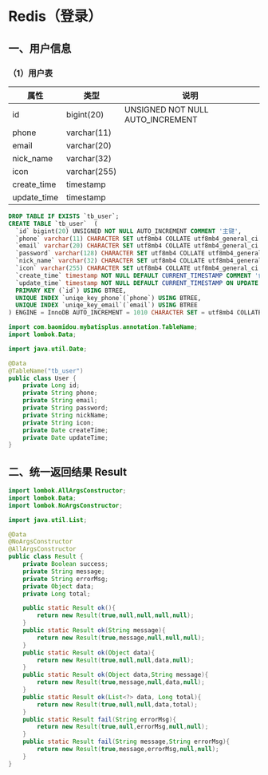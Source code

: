 # Redis（登录）

## 一、用户信息

### （1）用户表

| 属性        | 类型         | 说明                             |
| ----------- | ------------ | -------------------------------- |
| id          | bigint(20)   | UNSIGNED NOT NULL AUTO_INCREMENT |
| phone       | varchar(11)  |                                  |
| email       | varchar(20)  |                                  |
| nick_name   | varchar(32)  |                                  |
| icon        | varchar(255) |                                  |
| create_time | timestamp    |                                  |
| update_time | timestamp    |                                  |

```sql
DROP TABLE IF EXISTS `tb_user`;
CREATE TABLE `tb_user`  (
  `id` bigint(20) UNSIGNED NOT NULL AUTO_INCREMENT COMMENT '主键',
  `phone` varchar(11) CHARACTER SET utf8mb4 COLLATE utf8mb4_general_ci NOT NULL COMMENT '手机号码',
  `email` varchar(20) CHARACTER SET utf8mb4 COLLATE utf8mb4_general_ci NOT NULL COMMENT '邮箱',
  `password` varchar(128) CHARACTER SET utf8mb4 COLLATE utf8mb4_general_ci NULL DEFAULT '' COMMENT '密码，加密存储',
  `nick_name` varchar(32) CHARACTER SET utf8mb4 COLLATE utf8mb4_general_ci NULL DEFAULT '' COMMENT '昵称，默认是用户id',
  `icon` varchar(255) CHARACTER SET utf8mb4 COLLATE utf8mb4_general_ci NULL DEFAULT '' COMMENT '人物头像',
  `create_time` timestamp NOT NULL DEFAULT CURRENT_TIMESTAMP COMMENT '创建时间',
  `update_time` timestamp NOT NULL DEFAULT CURRENT_TIMESTAMP ON UPDATE CURRENT_TIMESTAMP COMMENT '更新时间',
  PRIMARY KEY (`id`) USING BTREE,
  UNIQUE INDEX `uniqe_key_phone`(`phone`) USING BTREE,
  UNIQUE INDEX `uniqe_key_email`(`email`) USING BTREE
) ENGINE = InnoDB AUTO_INCREMENT = 1010 CHARACTER SET = utf8mb4 COLLATE = utf8mb4_general_ci ROW_FORMAT = Compact;
```

```java
import com.baomidou.mybatisplus.annotation.TableName;
import lombok.Data;

import java.util.Date;

@Data
@TableName("tb_user")
public class User {
    private Long id;
    private String phone;
    private String email;
    private String password;
    private String nickName;
    private String icon;
    private Date createTime;
    private Date updateTime;
}
```

## 二、统一返回结果 Result

```java
import lombok.AllArgsConstructor;
import lombok.Data;
import lombok.NoArgsConstructor;

import java.util.List;

@Data
@NoArgsConstructor
@AllArgsConstructor
public class Result {
    private Boolean success;
    private String message;
    private String errorMsg;
    private Object data;
    private Long total;

    public static Result ok(){
        return new Result(true,null,null,null,null);
    }
    public static Result ok(String message){
        return new Result(true,message,null,null,null);
    }
    public static Result ok(Object data){
        return new Result(true,null,null,data,null);
    }
    public static Result ok(Object data,String message){
        return new Result(true,message,null,data,null);
    }
    public static Result ok(List<?> data, Long total){
        return new Result(true,null,null,data,total);
    }
    public static Result fail(String errorMsg){
        return new Result(true,null,errorMsg,null,null);
    }
    public static Result fail(String message,String errorMsg){
        return new Result(true,message,errorMsg,null,null);
    }
}
```

